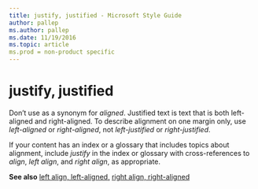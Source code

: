 ```yaml
---
title: justify, justified - Microsoft Style Guide
author: pallep
ms.author: pallep
ms.date: 11/19/2016
ms.topic: article
ms.prod = non-product specific
---
```


# justify, justified

Don’t use as a synonym for *aligned*. Justified text is text that is both left-aligned and right-aligned. To describe alignment on one margin only, use *left-aligned* or *right-aligned*, not *left-justified* or *right-justified*.

If your content has an index or a glossary that includes topics about alignment, include *justify* in the index or glossary with cross-references to *align*, *left align*, and *right align*, as appropriate.

**See also** [left align, left-aligned,](/style-guide/a-z-word-list-term-collections/l/left-align-left-aligned) [right align, right-aligned](/style-guide/a-z-word-list-term-collections/r/right-align-right-aligned)
